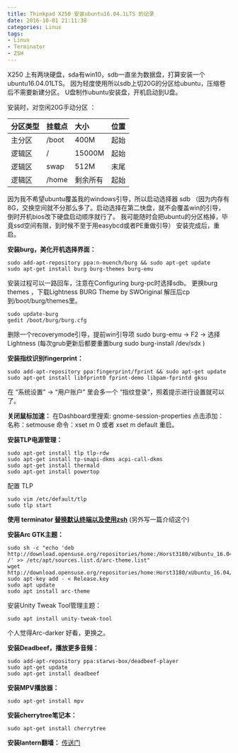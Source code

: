 ```yaml
---
title: Thinkpad X250 安装ubuntu16.04.1LTS 的记录
date: 2016-10-01 21:11:38
categories: Linux
tags: 
- Linux
- Terminator
- ZSH
---
```


X250 上有两块硬盘，sda有win10，sdb一直坐为数据盘，打算安装一个ubuntu16.04.01LTS。
因为轻度使用所以sdb上切20G的分区给ubuntu，压缩卷后不需要新建分区。
U盘制作ubuntu安装盘，开机启动到U盘。

<!--more-->

安装时，对空闲20G手动分区 ：

| 分区类型 | 挂载点   | 大小     | 位置   |
| :--- | :---- | :----- | :--- |
| 主分区  | /boot | 400M   | 起始   |
| 逻辑区  | /     | 15000M | 起始   |
| 逻辑区  | swap  | 512M   | 末尾   |
| 逻辑区  | /home | 剩余所有   | 起始   |

因为我不希望ubuntu覆盖我的windows引导，所以启动选择器 sdb
（因为内存有8G，交换空间就不分那么多了。启动选择在第二快盘，就不会覆盖win的引导，倒时开机bios改下硬盘启动顺序就行了。
我可能随时会把ubuntu的分区格掉，毕竟ssd空间有限，到时候不至于用easybcd或者PE重做引导）
安装完成后，重启。

**安装burg，美化开机选择界面：**

```shell
sudo add-apt-repository ppa:n-muench/burg && sudo apt-get update
sudo apt-get install burg burg-themes burg-emu
```

安装过程可以一路回车，注意在Configuring burg-pc时选择sdb。
更换burg themes ，下载Lightness BURG Theme by SWOriginal
解压后cp到/boot/burg/themes里。

```shell
sudo update-burg
gedit /boot/burg/burg.cfg
```

删除一个recoverymode引导，提前win引导项
sudo burg-emu -> F2 -> 选择Lightness
(每次grub更新后都要重置burg sudo burg-install /dev/sdx )



**安装指纹识别fingerprint：**

```shell
sudo add-apt-repository ppa:fingerprint/fprint && sudo apt-get update
sudo apt-get install libfprint0 fprint-demo libpam-fprintd gksu
```

在 “系统设置” -> “用户账户” 里会多一个 “指纹登录”，照着提示进行设置就可以了。

**关闭鼠标加速：**
在Dashboard里搜索:
gnome-session-properties
点击添加：
名称：setmouse
命令：xset m 0 或者 xset m default
重启。

**安装TLP电源管理：**

```shell
sudo apt-get install tlp tlp-rdw
sudo apt-get install tp-smapi-dkms acpi-call-dkms
sudo apt-get install thermald
sudo apt-get install powertop
```

配置 TLP

```shell
sudo vim /etc/default/tlp
sudo tlp start
```


**使用 terminator [替换默认终端以及使用zsh](/2016/10/01/使用%20Terminator%20%20&%20ZSH的配置/)** (另外写一篇介绍这个)

**安装Arc GTK主题：**

```shell
sudo sh -c "echo 'deb http://download.opensuse.org/repositories/home:/Horst3180/xUbuntu_16.04/ /' >> /etc/apt/sources.list.d/arc-theme.list"
wget http://download.opensuse.org/repositories/home:Horst3180/xUbuntu_16.04/Release.key
sudo apt-key add - < Release.key
sudo apt update
sudo apt install arc-theme
```

安装Unity Tweak Tool管理主题：

```shell
sudo apt install unity-tweak-tool
```



个人觉得Arc-darker 好看，更换之。

**安装Deadbeef，播放更多音频：**

```shell
sudo add-apt-repository ppa:starws-box/deadbeef-player
sudo apt-get update
sudo apt-get install deadbeef
```




**安装MPV播放器：**

```shell
sudo apt-get install mpv
```




**安装cherrytree笔记本：**

```shell
sudo apt-get install cherrytree
```




**安装lantern翻墙：**
[传送门](https://github.com/getlantern/forum/issues/833)